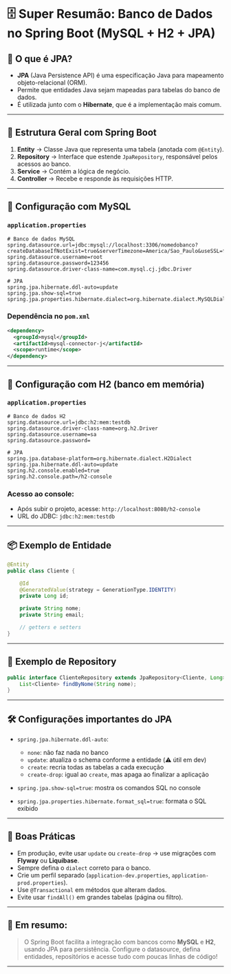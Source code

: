 # 🗄️ Super Resumão: Banco de Dados no Spring Boot (MySQL + H2 + JPA)

## 🧠 O que é JPA?
- **JPA** (Java Persistence API) é uma especificação Java para mapeamento objeto-relacional (ORM).
- Permite que entidades Java sejam mapeadas para tabelas do banco de dados.
- É utilizada junto com o **Hibernate**, que é a implementação mais comum.

---

## 🧱 Estrutura Geral com Spring Boot

1. **Entity** → Classe Java que representa uma tabela (anotada com `@Entity`).
2. **Repository** → Interface que estende `JpaRepository`, responsável pelos acessos ao banco.
3. **Service** → Contém a lógica de negócio.
4. **Controller** → Recebe e responde às requisições HTTP.

---

## 🐬 Configuração com MySQL

### `application.properties`
```properties
# Banco de dados MySQL
spring.datasource.url=jdbc:mysql://localhost:3306/nomedobanco?createDatabaseIfNotExist=true&serverTimezone=America/Sao_Paulo&useSSL=false
spring.datasource.username=root
spring.datasource.password=123456
spring.datasource.driver-class-name=com.mysql.cj.jdbc.Driver

# JPA
spring.jpa.hibernate.ddl-auto=update
spring.jpa.show-sql=true
spring.jpa.properties.hibernate.dialect=org.hibernate.dialect.MySQLDialect
```

### Dependência no `pom.xml`
```xml
<dependency>
  <groupId>mysql</groupId>
  <artifactId>mysql-connector-j</artifactId>
  <scope>runtime</scope>
</dependency>
```

---

## 🧪 Configuração com H2 (banco em memória)

### `application.properties`
```properties
# Banco de dados H2
spring.datasource.url=jdbc:h2:mem:testdb
spring.datasource.driver-class-name=org.h2.Driver
spring.datasource.username=sa
spring.datasource.password=

# JPA
spring.jpa.database-platform=org.hibernate.dialect.H2Dialect
spring.jpa.hibernate.ddl-auto=update
spring.h2.console.enabled=true
spring.h2.console.path=/h2-console
```

### Acesso ao console:
- Após subir o projeto, acesse: `http://localhost:8080/h2-console`
- URL do JDBC: `jdbc:h2:mem:testdb`

---

## 📦 Exemplo de Entidade
```java
@Entity
public class Cliente {

    @Id
    @GeneratedValue(strategy = GenerationType.IDENTITY)
    private Long id;

    private String nome;
    private String email;

    // getters e setters
}
```

---

## 📁 Exemplo de Repository
```java
public interface ClienteRepository extends JpaRepository<Cliente, Long> {
    List<Cliente> findByNome(String nome);
}
```

---

## 🛠️ Configurações importantes do JPA
- `spring.jpa.hibernate.ddl-auto`:
  - `none`: não faz nada no banco
  - `update`: atualiza o schema conforme a entidade (⚠️ útil em dev)
  - `create`: recria todas as tabelas a cada execução
  - `create-drop`: igual ao `create`, mas apaga ao finalizar a aplicação

- `spring.jpa.show-sql=true`: mostra os comandos SQL no console
- `spring.jpa.properties.hibernate.format_sql=true`: formata o SQL exibido

---

## 🧠 Boas Práticas
- Em produção, evite usar `update` ou `create-drop` → use migrações com **Flyway** ou **Liquibase**.
- Sempre defina o `dialect` correto para o banco.
- Crie um perfil separado (`application-dev.properties`, `application-prod.properties`).
- Use `@Transactional` em métodos que alteram dados.
- Evite usar `findAll()` em grandes tabelas (página ou filtro).

---

## 🎯 Em resumo:
> O Spring Boot facilita a integração com bancos como **MySQL** e **H2**, usando JPA para persistência.
> Configure o datasource, defina entidades, repositórios e acesse tudo com poucas linhas de código!

---
